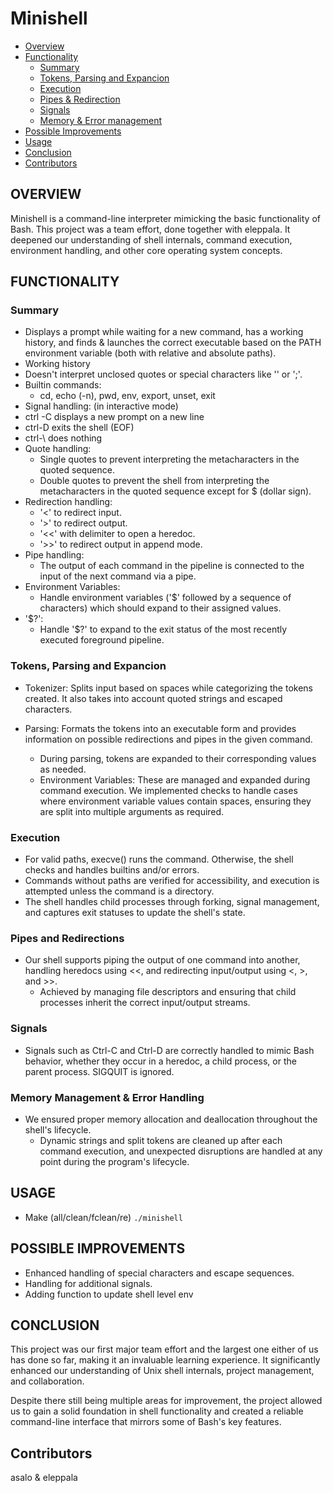 # Minishell

- [Overview](#overview)
- [Functionality](#functionality)
  - [Summary](#summary)
  - [Tokens, Parsing and Expancion](#tokens-parsing-and-expancion)
  - [Execution](#execution)
  - [Pipes & Redirection](#pipes-and-redirections)
  - [Signals](#signals)
  - [Memory & Error management](#memory-management--error-handling)
- [Possible Improvements](#possible-improvements)
- [Usage](#possible-improvements)
- [Conclusion](#conclusion)
- [Contributors](#contributors)

## OVERVIEW
Minishell is a command-line interpreter mimicking the basic functionality of Bash. This project was a team effort, done together with eleppala. It deepened our understanding of shell internals, command execution, environment handling, and other core operating system concepts.

## FUNCTIONALITY
### Summary
* Displays a prompt while waiting for a new command, has a working history, and finds & launches the correct executable based on the PATH environment variable (both with relative and absolute paths).
* Working history
* Doesn't interpret unclosed quotes or special characters like '\' or ';'.
* Builtin commands:
  * cd, echo (-n), pwd, env, export, unset, exit
* Signal handling: (in interactive mode)
 * ctrl -C displays a new prompt on a new line
 * ctrl-D exits the shell (EOF)
 * ctrl-\ does nothing
* Quote handling:
  * Single quotes to prevent interpreting the metacharacters in the quoted sequence.
  * Double quotes to prevent the shell from interpreting the metacharacters in the quoted sequence except for $ (dollar sign).
* Redirection handling:
  * '<' to redirect input.
  * '>' to redirect output.
  * '<<' with delimiter to open a heredoc.
  *  '>>' to redirect output in append mode.
* Pipe handling:
  * The output of each command in the pipeline is connected to the input of the next command via a pipe.
* Environment Variables:
  * Handle environment variables ('$' followed by a sequence of characters) which should expand to their assigned values.
* '$?':
  * Handle '$?' to expand to the exit status of the most recently executed foreground pipeline.

### Tokens, Parsing and Expancion
* Tokenizer: Splits input based on spaces while categorizing the tokens created. It also takes into account quoted strings and escaped characters.

* Parsing: Formats the tokens into an executable form and provides information on possible redirections and pipes in the given command.
  * During parsing, tokens are expanded to their corresponding values as needed.
  * Environment Variables: These are managed and expanded during command execution. We implemented checks to handle cases where environment variable values contain spaces, ensuring they are split into multiple arguments as required.

### Execution
* For valid paths, execve() runs the command. Otherwise, the shell checks and handles builtins and/or errors.
* Commands without paths are verified for accessibility, and execution is attempted unless the command is a directory.
* The shell handles child processes through forking, signal management, and captures exit statuses to update the shell's state.

### Pipes and Redirections
* Our shell supports piping the output of one command into another, handling heredocs using <<, and redirecting input/output using <, >, and >>.
  * Achieved by managing file descriptors and ensuring that child processes inherit the correct input/output streams.

### Signals
* Signals such as Ctrl-C and Ctrl-D are correctly handled to mimic Bash behavior, whether they occur in a heredoc, a child process, or the parent process. SIGQUIT is ignored.

### Memory Management & Error Handling
* We ensured proper memory allocation and deallocation throughout the shell's lifecycle.
  * Dynamic strings and split tokens are cleaned up after each command execution, and unexpected disruptions are handled at any point during the program's lifecycle.

## USAGE
* Make (all/clean/fclean/re)
`./minishell`

## POSSIBLE IMPROVEMENTS
* Enhanced handling of special characters and escape sequences.
* Handling for additional signals.
* Adding function to update shell level env

## CONCLUSION
This project was our first major team effort and the largest one either of us has done so far, making it an invaluable learning experience. It significantly enhanced our understanding of Unix shell internals, project management, and collaboration.

Despite there still being multiple areas for improvement, the project allowed us to gain a solid foundation in shell functionality and created a reliable command-line interface that mirrors some of Bash's key features.

## Contributors
asalo & eleppala
